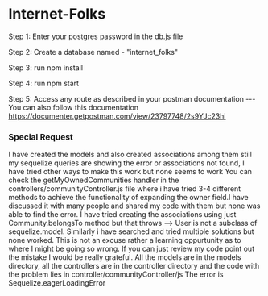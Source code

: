 # Internet-Folks
Step 1: Enter your postgres password in the db.js file

Step 2: Create a database named - "internet_folks"

Step 3: run npm install

Step 4: run npm start

Step 5: Access any route as described in your postman documentation --- You can also follow this documentation https://documenter.getpostman.com/view/23797748/2s9YJc23hi

### Special Request
I have created the models and also created associations among them still my sequelize queries are showing the error or associations not found, I have tried other ways to make this work but none seems to work
You can check the getMyOwnedCommunities handler in the controllers/communityController.js file where i have tried 3-4 different methods to achieve the functionality of expanding the owner field.I have discussed
it with many people and shared my code with them but none was able to find the error. I have tried creating the associations using just Community.belongsTo method but that throws --> User is not a subclass of 
sequelize.model. Similarly i have searched and tried multiple solutions but none worked. This is not an excuse rather a learning oppurtunity as to where I might be going so wrong. If you can just review my code
point out the mistake I would be really grateful.
All the models are in the models directory, all the controllers are in the controller directory and the code with the problem lies in controller/communityController/js The error is Sequelize.eagerLoadingError
